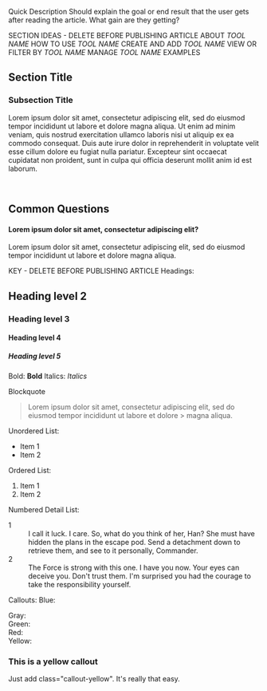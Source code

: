 Quick Description
Should explain the goal or end result that the user gets after reading the article.  What gain are they getting?

SECTION IDEAS - DELETE BEFORE PUBLISHING ARTICLE
ABOUT *TOOL NAME*
HOW TO USE *TOOL NAME*
CREATE AND ADD *TOOL NAME*
VIEW OR FILTER BY *TOOL NAME*
MANAGE *TOOL NAME*
EXAMPLES

## Section Title
### Subsection Title
Lorem ipsum dolor sit amet, consectetur adipiscing elit, sed do eiusmod tempor incididunt ut labore et dolore magna aliqua. Ut enim ad minim veniam, quis nostrud exercitation ullamco laboris nisi ut aliquip ex ea commodo consequat. Duis aute irure dolor in reprehenderit in voluptate velit esse cillum dolore eu fugiat nulla pariatur. Excepteur sint occaecat cupidatat non proident, sunt in culpa qui officia deserunt mollit anim id est laborum.

<br>

## Common Questions
#### Lorem ipsum dolor sit amet, consectetur adipiscing elit?
Lorem ipsum dolor sit amet, consectetur adipiscing elit, sed do eiusmod tempor incididunt ut labore et dolore magna aliqua.



KEY - DELETE BEFORE PUBLISHING ARTICLE
Headings:
## Heading level 2
### Heading level 3
#### Heading level 4
##### Heading level 5

Bold: **Bold**
Italics: *Italics*

Blockquote
> Lorem ipsum dolor sit amet, consectetur adipiscing elit, sed do eiusmod tempor incididunt ut labore et dolore > magna aliqua.

Unordered List:
- Item 1
- Item 2

Ordered List:
1. Item 1
2. Item 2

Numbered Detail List:
<dl>
<dt>1</dt>
<dd>I call it luck. I care. So, what do you think of her, Han? She must have hidden the plans in the escape pod. Send a detachment down to retrieve them, and see to it personally, Commander.</dd>
<dt>2</dt>
<dd>The Force is strong with this one. I have you now. Your eyes can deceive you. Don't trust them. I'm surprised you had the courage to take the responsibility yourself.</dd>
</dl>

Callouts:
Blue:   <section class="callout-blue">
Gray:   <section class="callout">
Green:  <section class="callout-green">
Red:    <section class="callout-red">
Yellow: <section class="callout-yellow">

<section class="callout-yellow">
<h3>This is a yellow callout</h3>
<p>Just add class="callout-yellow". It's really that easy.</p>
</section>

